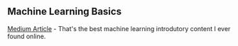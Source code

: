 ## Machine Learning Basics

[Medium Article](https://medium.com/datadriveninvestor/stop-wasting-times-to-learn-machine-learning-read-this-instead-5abfab230279) - That's the best machine learning introdutory content I ever found online.
